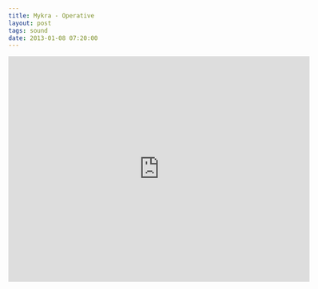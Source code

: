 ```yaml
---
title: Mykra - Operative
layout: post
tags: sound
date: 2013-01-08 07:20:00
---
```

<iframe width="603" height="452" src="https://www.youtube.com/embed/oj1E4rYjBHI" frameborder="0" allowfullscreen="true"></iframe>
